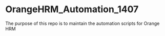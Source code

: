 # OrangeHRM_Automation_1407
The purpose of this repo is to maintain the automation scripts for Orange HRM
